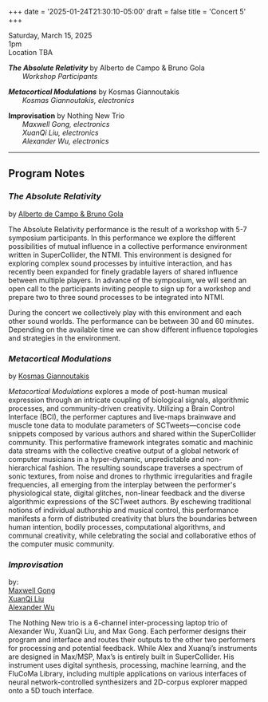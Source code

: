 
+++
date = '2025-01-24T21:30:10-05:00'
draft = false
title = 'Concert 5'
+++

Saturday, March 15, 2025  
1pm  
Location TBA


***The Absolute Relativity*** by Alberto de Campo & Bruno Gola  
&emsp;&emsp;*Workshop Participants*  



***Metacortical Modulations*** by Kosmas Giannoutakis  
&emsp;&emsp;*Kosmas Giannoutakis, electronics*  



**Improvisation** by Nothing New Trio  
&emsp;&emsp;*Maxwell Gong, electronics*  
&emsp;&emsp;*XuanQi Liu, electronics*  
&emsp;&emsp;*Alexander Wu, electronics*  

---

## Program Notes

### *The Absolute Relativity*

by [Alberto de Campo & Bruno Gola](/bios/#alberto-de-campo-&-bruno-gola)

The Absolute Relativity performance is the result of a workshop with 5-7 symposium participants. In this performance we explore the different possibilities of mutual influence in a collective performance environment written in SuperCollider, the NTMI. This environment is designed for exploring complex sound processes by intuitive interaction, and has recently been expanded for finely gradable layers of shared influence between multiple players.  In advance of the symposium, we will send an open call to the participants inviting people to sign up for a workshop and prepare two to three sound processes to be integrated into NTMI.

During the concert we collectively play with this environment and each other sound worlds. The performance can be between 30 and 60 minutes. Depending on the available time we can show different influence topologies and strategies in the environment.

### *Metacortical Modulations*

by [Kosmas Giannoutakis](/bios/#kosmas-giannoutakis)

*Metacortical Modulations* explores a mode of post-human musical expression through an intricate coupling of biological signals, algorithmic processes, and community-driven creativity. Utilizing a Brain Control Interface (BCI), the performer captures and live-maps brainwave and muscle tone data to modulate parameters of SCTweets—concise code snippets composed by various authors and shared within the SuperCollider community. This performative framework integrates somatic and machinic data streams with the collective creative output of a global network of computer musicians in a hyper-dynamic, unpredictable and non-hierarchical fashion. The resulting soundscape traverses a spectrum of sonic textures, from noise and drones to rhythmic irregularities and fragile frequencies, all emerging from the interplay between the performer's physiological state, digital glitches, non-linear feedback and the diverse algorithmic expressions of the SCTweet authors. By eschewing traditional notions of individual authorship and musical control, this performance manifests a form of distributed creativity that blurs the boundaries between human intention, bodily processes, computational algorithms, and communal creativity, while celebrating the social and collaborative ethos of the computer music community.

### *Improvisation*

by:  
[Maxwell Gong](/bios/#maxwell-gong)  
[XuanQi Liu](/bios/#xuanqi-liu)  
[Alexander Wu](/bios/#alexander-wu)  


The Nothing New trio is a 6-channel inter-processing laptop trio of Alexander Wu, XuanQi Liu, and Max Gong. Each performer designs their program and interface and routes their outputs to the other two performers for processing and potential feedback. While Alex and Xuanqi’s instruments are designed in Max/MSP, Max’s is entirely built in SuperCollider. His instrument uses digital synthesis, processing, machine learning, and the FluCoMa Library, including multiple applications on various interfaces of neural network-controlled synthesizers and 2D-corpus explorer mapped onto a 5D touch interface.

